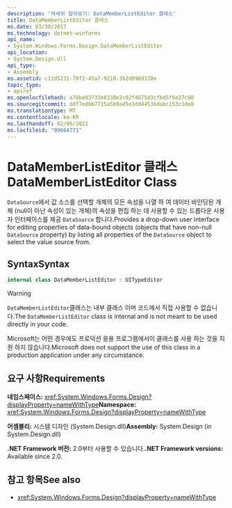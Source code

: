 ```yaml
---
description: '자세히 알아보기: DataMemberListEditor 클래스'
title: DataMemberListEditor 클래스
ms.date: 03/30/2017
ms.technology: dotnet-winforms
api_name:
- System.Windows.Forms.Design.DataMemberListEditor
api_location:
- System.Design.dll
api_type:
- Assembly
ms.assetid: c11d5231-78f2-45a7-9210-3b2d0969370e
topic_type:
- apiref
ms.openlocfilehash: a78be03733e8338e2c02f4675d3cfbd5f6e27c90
ms.sourcegitcommit: ddf7edb67715a5b9a45e3dd44536dabc153c1de0
ms.translationtype: MT
ms.contentlocale: ko-KR
ms.lasthandoff: 02/06/2021
ms.locfileid: "99664771"
---
```

# <a name="datamemberlisteditor-class"></a><span data-ttu-id="b9ad7-103">DataMemberListEditor 클래스</span><span class="sxs-lookup"><span data-stu-id="b9ad7-103">DataMemberListEditor Class</span></span>

<span data-ttu-id="b9ad7-104">`DataSource`에서 값 소스를 선택할 개체의 모든 속성을 나열 하 여 데이터 바인딩된 개체 (null이 아닌 속성이 있는 개체)의 속성을 편집 하는 데 사용할 수 있는 드롭다운 사용자 인터페이스를 제공 `DataSource` 합니다.</span><span class="sxs-lookup"><span data-stu-id="b9ad7-104">Provides a drop-down user interface for editing properties of data-bound objects (objects that have non-null `DataSource` property) by listing all properties of the `DataSource` object to select the value source from.</span></span>  
  
## <a name="syntax"></a><span data-ttu-id="b9ad7-105">Syntax</span><span class="sxs-lookup"><span data-stu-id="b9ad7-105">Syntax</span></span>
  
```csharp  
internal class DataMemberListEditor : UITypeEditor
```

> [!WARNING]
> <span data-ttu-id="b9ad7-106">`DataMemberListEditor`클래스는 내부 클래스 이며 코드에서 직접 사용할 수 없습니다.</span><span class="sxs-lookup"><span data-stu-id="b9ad7-106">The `DataMemberListEditor` class is internal and is not meant to be used directly in your code.</span></span>
>
> <span data-ttu-id="b9ad7-107">Microsoft는 어떤 경우에도 프로덕션 응용 프로그램에서이 클래스를 사용 하는 것을 지원 하지 않습니다.</span><span class="sxs-lookup"><span data-stu-id="b9ad7-107">Microsoft does not support the use of this class in a production application under any circumstance.</span></span>
  
## <a name="requirements"></a><span data-ttu-id="b9ad7-108">요구 사항</span><span class="sxs-lookup"><span data-stu-id="b9ad7-108">Requirements</span></span>

<span data-ttu-id="b9ad7-109">**네임스페이스:** <xref:System.Windows.Forms.Design?displayProperty=nameWithType></span><span class="sxs-lookup"><span data-stu-id="b9ad7-109">**Namespace:** <xref:System.Windows.Forms.Design?displayProperty=nameWithType></span></span>  
  
<span data-ttu-id="b9ad7-110">**어셈블리:** 시스템 디자인 (System.Design.dll)</span><span class="sxs-lookup"><span data-stu-id="b9ad7-110">**Assembly:** System.Design (in System.Design.dll)</span></span>  
  
<span data-ttu-id="b9ad7-111">**.NET Framework 버전:** 2.0부터 사용할 수 있습니다.</span><span class="sxs-lookup"><span data-stu-id="b9ad7-111">**.NET Framework versions:** Available since 2.0.</span></span>  
  
## <a name="see-also"></a><span data-ttu-id="b9ad7-112">참고 항목</span><span class="sxs-lookup"><span data-stu-id="b9ad7-112">See also</span></span>

- <xref:System.Windows.Forms.Design?displayProperty=nameWithType>
